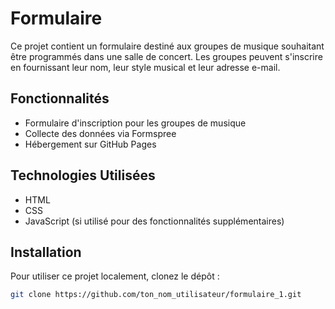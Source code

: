 # Formulaire

Ce projet contient un formulaire destiné aux groupes de musique souhaitant être programmés dans une salle de concert. Les groupes peuvent s'inscrire en fournissant leur nom, leur style musical et leur adresse e-mail.

## Fonctionnalités

- Formulaire d'inscription pour les groupes de musique
- Collecte des données via Formspree
- Hébergement sur GitHub Pages

## Technologies Utilisées

- HTML
- CSS
- JavaScript (si utilisé pour des fonctionnalités supplémentaires)

## Installation

Pour utiliser ce projet localement, clonez le dépôt :

```bash
git clone https://github.com/ton_nom_utilisateur/formulaire_1.git
